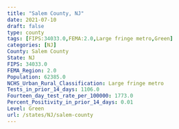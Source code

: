 ```yaml
---
title: "Salem County, NJ"
date: 2021-07-10
draft: false
type: county
tags: [FIPS:34033.0,FEMA:2.0,Large fringe metro,Green]
categories: [NJ]
County: Salem County
State: NJ
FIPS: 34033.0
FEMA_Region: 2.0
Population: 62385.0
NCHS_Urban_Rural_Classification: Large fringe metro
Tests_in_prior_14_days: 1106.0
Fourteen_day_test_rate_per_100000: 1773.0
Percent_Positivity_in_prior_14_days: 0.01
Level: Green
url: /states/NJ/salem-county
---
```



